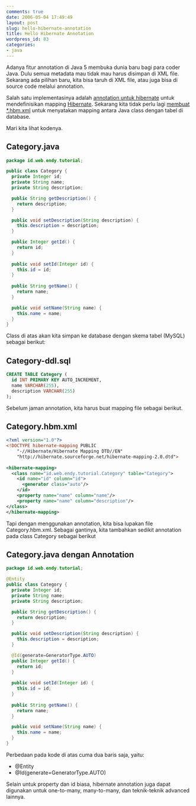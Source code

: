 ```yaml
---
comments: true
date: 2006-05-04 17:49:49
layout: post
slug: hello-hibernate-annotation
title: Hello Hibernate Annotation
wordpress_id: 83
categories:
- java
---
```


Adanya fitur annotation di Java 5 membuka dunia baru bagi para coder Java. Dulu semua metadata mau tidak mau harus disimpan di XML file. Sekarang ada pilihan baru, kita bisa taruh di XML file, atau juga bisa di source code melalui annotation. 

Salah satu implementasinya adalah [annotation untuk hibernate](http://hibernate.org/247.html) untuk mendefinisikan mapping [Hibernate](http://www.hibernate.org). Sekarang kita tidak perlu lagi [membuat *.hbm.xml](http://endy.artivisi.com/downloads/writings/Hibernate.pdf) untuk menyatakan mapping antara Java class dengan tabel di database. 

Mari kita lihat kodenya. 



## Category.java



    
``` java
package id.web.endy.tutorial;

public class Category {
  private Integer id; 
  private String name;
  private String description; 

  public String getDescription() {
    return description;
  }

  public void setDescription(String description) {
    this.description = description;
  }

  public Integer getId() {
    return id;
  }
	
  public void setId(Integer id) {
    this.id = id;
  }
  
  public String getName() {
    return name;
  }

  public void setName(String name) {
    this.name = name;
  }
}
```


Class di atas akan kita simpan ke database dengan skema tabel (MySQL) sebagai berikut: 



## Category-ddl.sql

    
``` sql
CREATE TABLE Category (
  id INT PRIMARY KEY AUTO_INCREMENT, 
  name VARCHAR(255), 
  description VARCHAR(255)
);
```



Sebelum jaman annotation, kita harus buat mapping file sebagai berikut. 



## Category.hbm.xml
    
``` xml
<?xml version="1.0"?>
<!DOCTYPE hibernate-mapping PUBLIC
    "-//Hibernate/Hibernate Mapping DTD//EN"
    "http://hibernate.sourceforge.net/hibernate-mapping-2.0.dtd">
    
<hibernate-mapping>
  <class name="id.web.endy.tutorial.Category" table="Category">
    <id name="id" column="id">
      <generator class="auto"/>
    </id>
    <property name="name" column="name"/>
    <property name="name" column="description"/>
</class>
</hibernate-mapping>
```



Tapi dengan menggunakan annotation, kita bisa lupakan file Category.hbm.xml. Sebagai gantinya, kita tambahkan sedikit annotation pada class Category sebagai berikut



## Category.java dengan Annotation

    
``` java
package id.web.endy.tutorial;

@Entity
public class Category {
  private Integer id; 
  private String name;
  private String description; 

  public String getDescription() {
    return description;
  }

  public void setDescription(String description) {
    this.description = description;
  }

  @Id(generate=GeneratorType.AUTO)
  public Integer getId() {
    return id;
  }
	
  public void setId(Integer id) {
    this.id = id;
  }
  
  public String getName() {
    return name;
  }

  public void setName(String name) {
    this.name = name;
  }
}
```

Perbedaan pada kode di atas cuma dua baris saja, yaitu: 
	
  * @Entity
  * @Id(generate=GeneratorType.AUTO)


Selain untuk property dan id biasa, hibernate annotation juga dapat digunakan untuk one-to-many, many-to-many, dan teknik-teknik advanced lainnya. 
